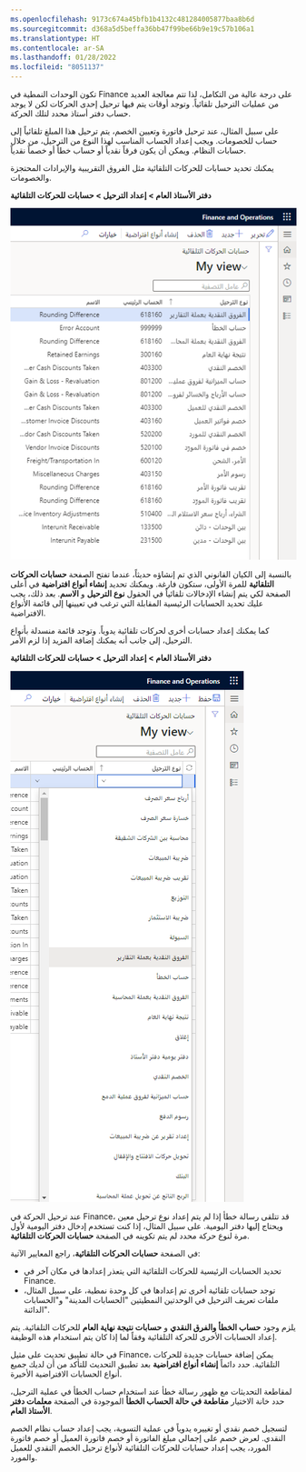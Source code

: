 ```yaml
---
ms.openlocfilehash: 9173c674a45bfb1b4132c481284005877baa8b6d
ms.sourcegitcommit: d368a5d5beffa36bb47f99be66b9e19c57b106a1
ms.translationtype: HT
ms.contentlocale: ar-SA
ms.lasthandoff: 01/28/2022
ms.locfileid: "8051137"
---
```

تكون الوحدات النمطية في Finance على درجة عالية من التكامل، لذا تتم معالجة العديد من عمليات الترحيل تلقائياً. وتوجد أوقات يتم فيها ترحيل إحدى الحركات لكن لا يوجد حساب دفتر أستاذ محدد لتلك الحركة. 

على سبيل المثال، عند ترحيل فاتورة وتعيين الخصم، يتم ترحيل هذا المبلغ تلقائياً إلى حساب للخصومات. ويجب إعداد الحساب المناسب لهذا النوع من الترحيل، من خلال حسابات النظام. ويمكن أن يكون فرقاً نقدياً أو حساب خطأ أو خصماً نقدياً. 

يمكنك تحديد حسابات للحركات التلقائية مثل الفروق التقريبية والإيرادات المحتجزة والخصومات. 

**دفتر الأستاذ العام > إعداد الترحيل > حسابات للحركات التلقائية**
 
![لقطة شاشة للصفحة "حسابات الحركات التلقائية".](../media/account-auto-transaction.png)

بالنسبة إلى الكيان القانوني الذي تم إنشاؤه حديثاً، عندما تفتح الصفحة **حسابات الحركات التلقائية** للمرة الأولى، ستكون فارغة. ويمكنك تحديد **إنشاء أنواع افتراضية** في أعلى الصفحة لكي يتم إنشاء الإدخالات تلقائياً في الحقول **نوع الترحيل** و **الاسم**. بعد ذلك، يجب عليك تحديد الحسابات الرئيسية المقابلة التي ترغب في تعيينها إلى قائمة الأنواع الافتراضية.  

كما يمكنك إعداد حسابات أخرى لحركات تلقائية يدوياً.  وتوجد قائمة منسدلة بأنواع الترحيل، إلى جانب أنه يمكنك إضافة المزيد إذا لزم الأمر.  

**دفتر الأستاذ العام > إعداد الترحيل > حسابات للحركات التلقائية**

![لقطة شاشة للحقل "نوع الترحيل" في الصفحة "حسابات الحركات التلقائية".](../media/posting-types.png)

عند ترحيل الحركة في Finance، قد تتلقى رسالة خطأ إذا لم يتم إعداد نوع ترحيل معين ويحتاج إليها دفتر اليومية. على سبيل المثال، إذا كنت تستخدم إدخال دفتر اليومية لأول مرة لنوع حركة محدد لم يتم تكوينه في الصفحة **حسابات الحركات التلقائية**.  

في الصفحة **حسابات الحركات التلقائية**، راجع المعايير الآتية: 

- تحديد الحسابات الرئيسية للحركات التلقائية التي يتعذر إعدادها في مكان آخر في Finance.  
- توجد حسابات تلقائية أخرى تم إعدادها في كل وحدة نمطية، على سبيل المثال، ملفات تعريف الترحيل في الوحدتين النمطيتين "الحسابات المدينة" و"الحسابات الدائنة".  

يلزم وجود **حساب الخطأ والفرق النقدي** و **حسابات نتيجة نهاية العام** للحركات التلقائية. يتم إعداد الحسابات الأخرى للحركة التلقائية وفقاً لما إذا كان يتم استخدام هذه الوظيفة. 

في حالة تطبيق تحديث على مثيل Finance، يمكن إضافة حسابات جديدة للحركات التلقائية. حدد دائماً **إنشاء أنواع افتراضية** بعد تطبيق التحديث للتأكد من أن لديك جميع أنواع الحسابات الافتراضية الأخيرة.

لمقاطعة التحديثات مع ظهور رسالة خطأ عند استخدام حساب الخطأ في عملية الترحيل، حدد خانة الاختيار  **مقاطعة في حالة الحساب الخطأ** الموجودة في الصفحة **معلمات دفتر الأستاذ العام**.

لتسجيل خصم نقدي أو تغييره يدوياً في عملية التسوية، يجب إعداد حساب نظام الخصم النقدي. لعرض خصم على إجمالي مبلغ الفاتورة أو خصم فاتورة العميل أو خصم فاتورة المورد، يجب إعداد حسابات للحركات التلقائية لأنواع ترحيل الخصم النقدي للعميل والمورد.



